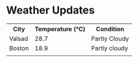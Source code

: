 # Weather Updates

<!-- WEATHER-UPDATE-START -->
<table><tr><th>City</th><th>Temperature (°C)</th><th>Condition</th></tr><tr><td>Valsad</td><td>28.7</td><td>Partly Cloudy</td></tr><tr><td>Boston</td><td>18.9</td><td>Partly cloudy</td></tr><tr><td></td><td></td><td></td></tr></table>
<!-- WEATHER-UPDATE-END -->
